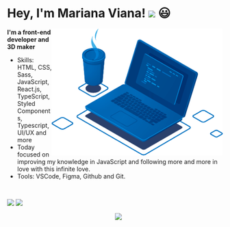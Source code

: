 # Hey, I'm Mariana Viana! <img src="https://media.giphy.com/media/hvRJCLFzcasrR4ia7z/giphy.gif" width="30" > 😃
<img src="https://raw.githubusercontent.com/marianaviana/marianaviana/328e6974b9e95da3aed410e1341ea9c17a043995/computer.png" min-width="400px" max-width="400px" width="400px" align="right" alt="Computador">

**I'm a front-end developer and 3D maker**

- Skills: HTML, CSS, Sass, JavaScript, React.js, TypeScript, Styled Components, Typescript, UI/UX and more
- Today focused on improving my knowledge in JavaScript and following more and more in love with this infinite love.
- Tools: VSCode, Figma, Github and Git.
</br>
<p align="left">
<a href="mailto:contato@mariviana.com.br" alt="mail">
  <img src="https://img.shields.io/badge/-contato@mariviana.com.br-151515?style=flat-square&labelColor=000&logo=Minutemailer&logoColor=3caceb&link=contato@mariviana.com.br" /></a>
  <a href="https://www.linkedin.com/in/marianaviana" alt="Linkedin">
  <img src="https://img.shields.io/badge/-Linkedin-151515?style=flat-square&labelColor=000&&logo=Linkedin&logoColor=3caceb&link=https://www.linkedin.com/in/marianaviana" /></a>

</p>  

<div align="center">
  <img src="http://github-profile-summary-cards.vercel.app/api/cards/profile-details?username=marianaviana&amp;theme=transparent" alt="">
  <img src="http://github-profile-summary-cards.vercel.app/api/cards/repos-per-language?username=marianaviana&amp;hide=Html&amp;theme=transparent" alt=""> 
  <img src="http://github-profile-summary-cards.vercel.app/api/cards/most-commit-language?username=marianaviana&amp;theme=transparent" alt=""> 
  <img src="https://github-readme-streak-stats.herokuapp.com/?user=marianaviana&amp;hide_border=true&amp;date_format=M%20j%5B%2C%20Y%5D&amp;background=transparent&amp;stroke=6272a4&amp;ring=006aff&amp;fire=e34c26&amp;currStreakNum=fff&amp;sideNums=006aff&amp;currStreakLabel=417e87&amp;sideLabels=417e87&amp;dates=417e87" alt="">
  <img src="https://github-profile-trophy.vercel.app/?username=marianaviana&margin-w=15&theme=nord&no-bg=true&row=1&column=5&no-frame=true" />
</div>
